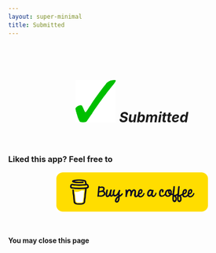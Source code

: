 ```yaml
---
layout: super-minimal
title: Submitted
---
```

<div class="text-center">
<br>
<br>
  <h1 style="text-align: center;"><img style="font-size: 14px;" src="https://github.com/b-kennedy0/b-kennedy0.github.io/blob/master/assets/img/greentick.png?raw=true" alt="" width="82" height="86" />&nbsp;<em>Submitted</em></h1>
  <br>
  <h3>Liked this app? Feel free to</h3>
  <p><a href="https://pay.bradleykennedy.co.uk" target="_blank"><img style="margin-right: auto; margin-left: auto; display: block;" src="https://raw.githubusercontent.com/b-kennedy0/b-kennedy0.github.io/master/assets/img/bmc-button.png" width="309" height="80" /></a></p>
<br>
  <h4>You may close this page</h4>
</div>
